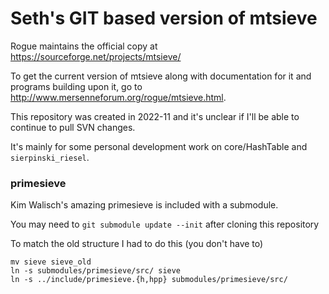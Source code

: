 # Seth's GIT based version of mtsieve

Rogue maintains the official copy at https://sourceforge.net/projects/mtsieve/

To get the current version of mtsieve along with documentation for it and programs building upon it,
go to http://www.mersenneforum.org/rogue/mtsieve.html.

This repository was created in 2022-11 and it's unclear if I'll be able to continue to pull SVN changes.

It's mainly for some personal development work on core/HashTable and `sierpinski_riesel`.


### primesieve

Kim Walisch's amazing primesieve is included with a submodule.

You may need to `git submodule update --init` after cloning this repository

To match the old structure I had to do this (you don't have to)

```
mv sieve sieve_old
ln -s submodules/primesieve/src/ sieve
ln -s ../include/primesieve.{h,hpp} submodules/primesieve/src/
